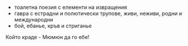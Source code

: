 - тоалетна поезия с елементи на извращения
- гавра с естрадни и полютически трупове, живи, неживи, родни и международни
- бой, ебанье, кръв и стриганье

Който краде - Мюмюн да го ебе!
